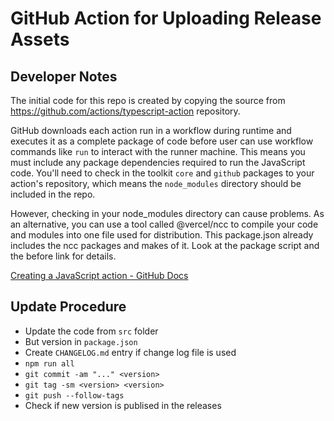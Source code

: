 # GitHub Action for Uploading Release Assets

## Developer Notes

The initial code for this repo is created by copying the source from
https://github.com/actions/typescript-action repository.

GitHub downloads each action run in a workflow during runtime and executes it
as a complete package of code before user can use workflow commands like `run`
to interact with the runner machine. This means you must include any package
dependencies required to run the JavaScript code. You'll need to check in the
toolkit `core` and `github` packages to your action's repository, which means
the `node_modules` directory should be included in the repo.

However, checking in your node_modules directory can cause problems. As an
alternative, you can use a tool called @vercel/ncc to compile your code and
modules into one file used for distribution. This package.json already
includes the ncc packages and makes of it. Look at the package script and the
before link for details.

[Creating a JavaScript action - GitHub Docs](https://docs.github.com/en/actions/creating-actions/creating-a-javascript-action)

## Update Procedure

-  Update the code from `src` folder
-  But version in `package.json`
-  Create `CHANGELOG.md` entry if change log file is used
-  `npm run all`
-  `git commit -am "..." <version>`
-  `git tag -sm <version> <version>`
-  `git push --follow-tags`
-  Check if new version is publised in the releases
